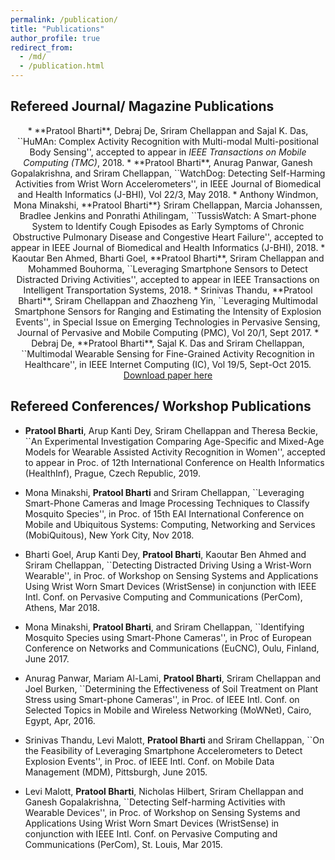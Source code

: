 ```yaml
---
permalink: /publication/
title: "Publications"
author_profile: true
redirect_from: 
  - /md/
  - /publication.html
---
```


## Refereed Journal/ Magazine Publications
<p align="center">
* **Pratool Bharti**, Debraj De, Sriram Chellappan and Sajal K. Das, ``HuMAn: Complex Activity Recognition with Multi-modal Multi-positional Body Sensing'', accepted to appear in <i>IEEE Transactions on Mobile Computing (TMC)</i>, 2018.
*  **Pratool Bharti**, Anurag Panwar, Ganesh Gopalakrishna, and Sriram Chellappan, ``WatchDog: Detecting Self-Harming Activities from Wrist Worn Accelerometers'', in IEEE Journal of Biomedical and Health Informatics (J-BHI), Vol 22/3, May 2018.
* Anthony Windmon, Mona Minakshi, **Pratool Bharti**} Sriram Chellappan, Marcia Johanssen, Bradlee Jenkins and Ponrathi Athilingam, ``TussisWatch: A Smart-phone System to Identify Cough Episodes as Early Symptoms of Chronic Obstructive Pulmonary Disease and Congestive Heart Failure'', accepted to appear in IEEE Journal of Biomedical and Health Informatics (J-BHI), 2018.
* Kaoutar Ben Ahmed, Bharti Goel, **Pratool Bharti**, Sriram Chellappan and Mohammed Bouhorma, ``Leveraging Smartphone Sensors to Detect Distracted Driving Activities'', accepted to appear in IEEE Transactions on Intelligent Transportation Systems, 2018.
* Srinivas Thandu, **Pratool Bharti**, Sriram Chellappan and Zhaozheng Yin, ``Leveraging Multimodal
Smartphone Sensors for Ranging and Estimating the Intensity of Explosion Events'', in Special
Issue on Emerging Technologies in Pervasive Sensing, Journal of Pervasive and Mobile Computing
(PMC), Vol 20/1, Sept 2017.
* Debraj De, **Pratool Bharti**, Sajal K. Das and Sriram Chellappan, ``Multimodal Wearable Sensing for Fine-Grained Activity Recognition in Healthcare'', in IEEE Internet Computing (IC), Vol 19/5, Sept-Oct 2015. <a href="https://scholar.google.com/scholar?hl=en&as_sdt=0%2C10&q=pratool+bharti&oq=prat"> Download paper here</a>

## Refereed Conferences/ Workshop Publications

* **Pratool Bharti**, Arup Kanti Dey, Sriram Chellappan and  Theresa Beckie, ``An Experimental Investigation Comparing Age-Specific and Mixed-Age Models for Wearable Assisted Activity Recognition in Women'', accepted to appear in Proc. of 12th International Conference
on Health Informatics (HealthInf), Prague, Czech Republic, 2019.

* Mona Minakshi, **Pratool Bharti** and Sriram Chellappan, ``Leveraging Smart-Phone Cameras and Image Processing Techniques to Classify Mosquito Species'', in Proc. of 15th EAI International Conference on Mobile and Ubiquitous Systems: Computing, Networking and Services (MobiQuitous), New York City, Nov 2018.

* Bharti Goel, Arup Kanti Dey, **Pratool Bharti**, Kaoutar Ben Ahmed and Sriram Chellappan,
``Detecting Distracted Driving Using a Wrist-Worn Wearable'', in Proc. of Workshop on Sensing
Systems and Applications Using Wrist Worn Smart Devices (WristSense) in conjunction with IEEE
Intl. Conf. on Pervasive Computing and Communications (PerCom), Athens, Mar 2018.

* Mona Minakshi, **Pratool Bharti**, and Sriram Chellappan, ``Identifying Mosquito Species using Smart-Phone Cameras'', in Proc of European Conference on Networks and Communications (EuCNC), Oulu, Finland, June 2017.

* Anurag Panwar, Mariam Al-Lami,  **Pratool Bharti**, Sriram Chellappan and Joel Burken, ``Determining the Effectiveness of Soil Treatment on Plant Stress using Smart-phone Cameras'', in Proc. of IEEE Intl. Conf. on Selected Topics in Mobile and Wireless Networking (MoWNet), Cairo, Egypt, Apr, 2016.

* Srinivas Thandu, Levi Malott,  **Pratool Bharti** and Sriram Chellappan, ``On the Feasibility of Leveraging Smartphone Accelerometers to Detect Explosion Events'', in Proc. of IEEE Intl. Conf. on Mobile Data Management (MDM), Pittsburgh, June 2015.

* Levi Malott, **Pratool Bharti**, Nicholas Hilbert, Sriram Chellappan and Ganesh Gopalakrishna, ``Detecting Self-harming Activities with Wearable Devices'', in Proc. of Workshop on Sensing Systems and Applications Using Wrist Worn Smart Devices (WristSense) in conjunction with IEEE Intl. Conf. on Pervasive Computing and Communications (PerCom), St. Louis, Mar 2015.
</p>
